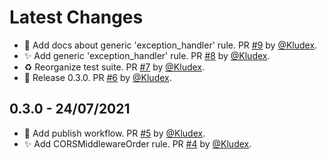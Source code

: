 # Latest Changes
* 📝 Add docs about generic 'exception_handler' rule. PR [#9](https://github.com/Kludex/flake8-fastapi/pull/9) by [@Kludex](https://github.com/Kludex).
* ✨ Add generic 'exception_handler' rule. PR [#8](https://github.com/Kludex/flake8-fastapi/pull/8) by [@Kludex](https://github.com/Kludex).
* ♻️ Reorganize test suite. PR [#7](https://github.com/Kludex/flake8-fastapi/pull/7) by [@Kludex](https://github.com/Kludex).
* 🔖 Release 0.3.0. PR [#6](https://github.com/Kludex/flake8-fastapi/pull/6) by [@Kludex](https://github.com/Kludex).

## 0.3.0 - 24/07/2021

* 👷 Add publish workflow. PR [#5](https://github.com/Kludex/flake8-fastapi/pull/5) by [@Kludex](https://github.com/Kludex).
* ✨ Add CORSMiddlewareOrder rule. PR [#4](https://github.com/Kludex/flake8-fastapi/pull/4) by [@Kludex](https://github.com/Kludex).
